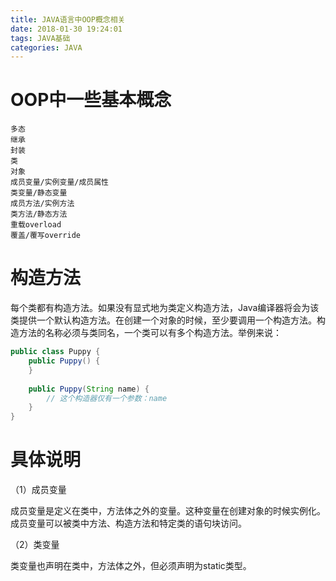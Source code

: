 ```yaml
---
title: JAVA语言中OOP概念相关
date: 2018-01-30 19:24:01
tags: JAVA基础
categories: JAVA
---
```


# OOP中一些基本概念

```
多态
继承
封装
类
对象
成员变量/实例变量/成员属性
类变量/静态变量
成员方法/实例方法
类方法/静态方法
重载overload
覆盖/覆写override
```

# 构造方法

每个类都有构造方法。如果没有显式地为类定义构造方法，Java编译器将会为该类提供一个默认构造方法。在创建一个对象的时候，至少要调用一个构造方法。构造方法的名称必须与类同名，一个类可以有多个构造方法。举例来说：

```java
public class Puppy {
    public Puppy() {
    }
	
    public Puppy(String name) {
        // 这个构造器仅有一个参数：name
    }
}
```

# 具体说明

（1）成员变量

成员变量是定义在类中，方法体之外的变量。这种变量在创建对象的时候实例化。成员变量可以被类中方法、构造方法和特定类的语句块访问。

（2）类变量

类变量也声明在类中，方法体之外，但必须声明为static类型。

